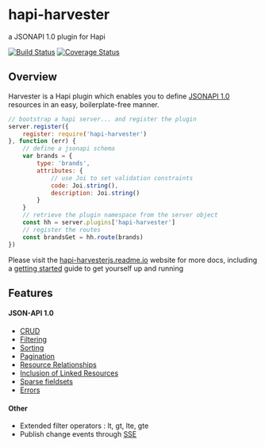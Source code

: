 # hapi-harvester

a JSONAPI 1.0 plugin for Hapi

[![Build Status](https://travis-ci.org/agco/hapi-harvester.svg?branch=develop)](https://travis-ci.org/agco/hapi-harvester)
[![Coverage Status](https://coveralls.io/repos/agco/hapi-harvester/badge.svg?branch=feature%2Fhh-30&service=github)](https://coveralls.io/github/agco/hapi-harvester?branch=develop)

## Overview

Harvester is a Hapi plugin which enables you to define [JSONAPI 1.0](http://jsonapi.org) resources in an easy, boilerplate-free manner.  

```js
// bootstrap a hapi server... and register the plugin
server.register({
    register: require('hapi-harvester')
}, function (err) {
    // define a jsonapi schema 
    var brands = {
        type: 'brands',
        attributes: {
            // use Joi to set validation constraints
            code: Joi.string(),
            description: Joi.string()
        }
    }
    // retrieve the plugin namespace from the server object
    const hh = server.plugins['hapi-harvester']
    // register the routes 
    const brandsGet = hh.route(brands)
})
```

Please visit the [hapi-harvesterjs.readme.io](http://hapi-harvesterjs.readme.io/v1.0) website for more docs, including a [getting started](https://hapi-harvesterjs.readme.io/docs/getting-started) guide to get yourself up and running 


## Features

#### JSON-API 1.0 

- [CRUD](http://jsonapi.org/format/#crud)
- [Filtering](http://jsonapi.org/format/#fetching-filtering)
- [Sorting](http://jsonapi.org/format/#fetching-sorting)
- [Pagination](http://jsonapi.org/format/#fetching-pagination)
- [Resource Relationships](http://jsonapi.org/format/#document-structure-resource-relationships) 
- [Inclusion of Linked Resources](http://jsonapi.org/format/#fetching-includes)
- [Sparse fieldsets](http://jsonapi.org/format/#fetching-sparse-fieldsets)
- [Errors](http://jsonapi.org/format/#errors)

#### Other  

- Extended filter operators : lt, gt, lte, gte
- Publish change events through [SSE](http://www.w3.org/TR/eventsource/) 



